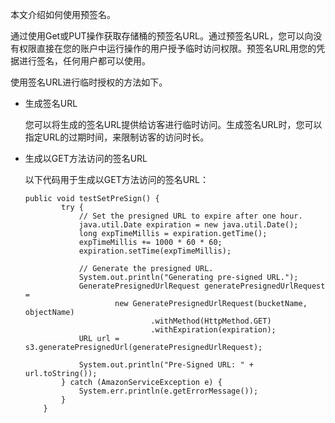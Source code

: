 ﻿
本文介绍如何使用预签名。

通过使用Get或PUT操作获取存储桶的预签名URL。通过预签名URL，您可以向没有权限直接在您的账户中运行操作的用户授予临时访问权限。预签名URL用您的凭据进行签名，任何用户都可以使用。

使用签名URL进行临时授权的方法如下。

-   生成签名URL

    您可以将生成的签名URL提供给访客进行临时访问。生成签名URL时，您可以指定URL的过期时间，来限制访客的访问时长。

- 生成以GET方法访问的签名URL

  以下代码用于生成以GET方法访问的签名URL：

  ```language-java
  public void testSetPreSign() {
          try {
              // Set the presigned URL to expire after one hour.
              java.util.Date expiration = new java.util.Date();
              long expTimeMillis = expiration.getTime();
              expTimeMillis += 1000 * 60 * 60;
              expiration.setTime(expTimeMillis);
  
              // Generate the presigned URL.
              System.out.println("Generating pre-signed URL.");
              GeneratePresignedUrlRequest generatePresignedUrlRequest =
                      new GeneratePresignedUrlRequest(bucketName, objectName)
                              .withMethod(HttpMethod.GET)
                              .withExpiration(expiration);
              URL url = s3.generatePresignedUrl(generatePresignedUrlRequest);
  
              System.out.println("Pre-Signed URL: " + url.toString());
          } catch (AmazonServiceException e) {
              System.err.println(e.getErrorMessage());
          }
      }
  ```